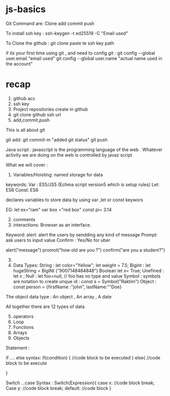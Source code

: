 # js-basics

Git Command are:
Clone
add
commit
push

To install ssh key :
ssh-keygen -t ed25519 -C "Email used"

To Clone the github :
git clone paste te ssh key path

if its your first time using git , and need to config git :
git config --global user.email "email used"
git config --global user.name "actual name used in the account"

# recap

1. github acc
2. ssh key
3. Project repositories create in github
4. git clone github ssh url
5. add,commit,push

This is all about git

git add.
git commit-m "added git status"
git push

Java script :
javascript is the programming language of the web . Whatever activity we are doing on the web is controlled by javaz script

What we will cover :

1. Variables/Hoisting:
   named storage for data

keywords:
Var : ES5/JS5 (Echma script version5 which is setup rules)
Let: ES6
Const: ES6

declares variables to store data by using var ,let or const keywors

EG:
let ex="ram"
var box ="red box"
const pi= 3.14

2. comments
3. interactions:
   Browser as an interface.

Keyword:
alert: alert the users by sendding any kind of message
Prompt: ask users to input value
Confirm : Yes/No for uber

alert("message")
promot("how old are you ?")
confirm("are you a student?")

3.
4. Data Types:
   String : let color="Yellow";
   let weight = 7.5;
   Bigint : let hugeString = BigINt ("9007148484848")
   Boolean let x= True;
   Unefined : let x ;
   Null : let foo=null; // foo has no type and value
   Symbol : symbols are notation to create unque id : const s = Symbol("Raktim")
   Object : const person = {firstName :"john", lastName:""Doe}

The object data type :
An object , An array , A date

All together there are 12 types of data

5. operators
6. Loop
7. Functions
8. Arrays
9. Objects

Statement :

if .... else
syntax:
if(condition) {
//code block to be executed
}
else{
//code block to be execute

}

Switch ...case
Syntax :
Switch(Expression){
case x:
//code block
break;
Case y:
//code block
break;
default:
//code block
}
